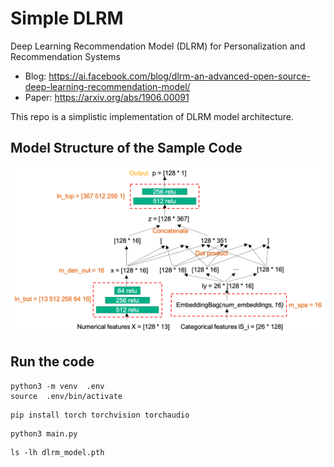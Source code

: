 # Simple DLRM

Deep Learning Recommendation Model (DLRM) for Personalization and Recommendation Systems
- Blog: https://ai.facebook.com/blog/dlrm-an-advanced-open-source-deep-learning-recommendation-model/
- Paper: https://arxiv.org/abs/1906.00091

This repo is a simplistic implementation of DLRM model architecture. 

## Model Structure of the Sample Code
<img src="https://github.com/liyinxiao/Ranking_Papers/blob/master/assets/DLRM_batchsize128.png" width=1000 />


## Run the code
```
python3 -m venv  .env
source  .env/bin/activate
```
```
pip install torch torchvision torchaudio
```
```
python3 main.py
```
```
ls -lh dlrm_model.pth
```

